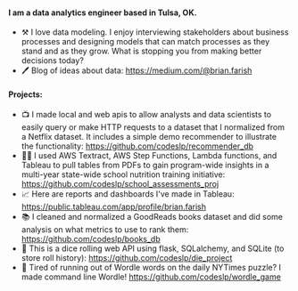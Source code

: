 #### I am a data analytics engineer based in Tulsa, OK.

- ⚒️ I love data modeling. I enjoy interviewing stakeholders about business processes and designing models that can match processes as they stand and as they grow. What is stopping you from making better decisions today?
- 🖊️ Blog of ideas about data:  https://medium.com/@brian.farish

#### Projects:
- 📺 I made local and web apis to allow analysts and data scientists to easily query or make HTTP requests to a dataset that I normalized from a Netflix dataset. It includes a simple demo recommender to illustrate the functionality: https://github.com/codeslp/recommender_db
- 🧑‍🍳 I used AWS Textract, AWS Step Functions, Lambda functions, and Tableau to pull tables from PDFs to gain program-wide insights in a multi-year state-wide school nutrition training initiative: https://github.com/codeslp/school_assessments_proj
- 📈 Here are reports and dashboards I've made in Tableau:  https://public.tableau.com/app/profile/brian.farish
- 📚 I cleaned and normalized a GoodReads books dataset and did some analysis on what metrics to use to rank them: https://github.com/codeslp/books_db
- 🎲 This is a dice rolling web API using flask, SQLalchemy, and SQLite (to store roll history):
https://github.com/codeslp/die_project
- 🧩 Tired of running out of Wordle words on the daily NYTimes puzzle? I made command line Wordle! https://github.com/codeslp/wordle_game
